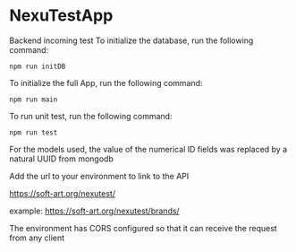 # NexuTestApp
 Backend incoming test
To initialize the database, run the following command:
```shell
npm run initDB
```

To initialize the full App, run the following command:
```shell
npm run main
```
To run unit test, run the following command:
```shell
npm run test
```

For the models used, the value of the numerical ID fields was replaced by a natural UUID from mongodb

Add the url to your environment to link to the API

https://soft-art.org/nexutest/

example: https://soft-art.org/nexutest/brands/

The environment has CORS configured so that it can receive the request from any client